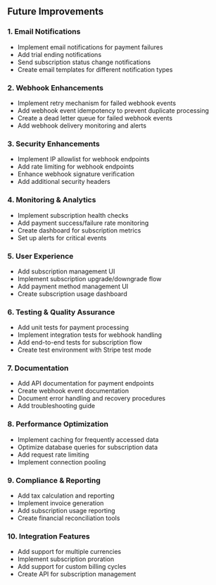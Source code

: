 ## Future Improvements

### 1. Email Notifications
- Implement email notifications for payment failures
- Add trial ending notifications
- Send subscription status change notifications
- Create email templates for different notification types

### 2. Webhook Enhancements
- Implement retry mechanism for failed webhook events
- Add webhook event idempotency to prevent duplicate processing
- Create a dead letter queue for failed webhook events
- Add webhook delivery monitoring and alerts

### 3. Security Enhancements
- Implement IP allowlist for webhook endpoints
- Add rate limiting for webhook endpoints
- Enhance webhook signature verification
- Add additional security headers

### 4. Monitoring & Analytics
- Implement subscription health checks
- Add payment success/failure rate monitoring
- Create dashboard for subscription metrics
- Set up alerts for critical events

### 5. User Experience
- Add subscription management UI
- Implement subscription upgrade/downgrade flow
- Add payment method management UI
- Create subscription usage dashboard

### 6. Testing & Quality Assurance
- Add unit tests for payment processing
- Implement integration tests for webhook handling
- Add end-to-end tests for subscription flow
- Create test environment with Stripe test mode

### 7. Documentation
- Add API documentation for payment endpoints
- Create webhook event documentation
- Document error handling and recovery procedures
- Add troubleshooting guide

### 8. Performance Optimization
- Implement caching for frequently accessed data
- Optimize database queries for subscription data
- Add request rate limiting
- Implement connection pooling

### 9. Compliance & Reporting
- Add tax calculation and reporting
- Implement invoice generation
- Add subscription usage reporting
- Create financial reconciliation tools

### 10. Integration Features
- Add support for multiple currencies
- Implement subscription proration
- Add support for custom billing cycles
- Create API for subscription management 